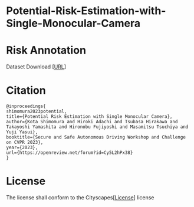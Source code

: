 # Potential-Risk-Estimation-with-Single-Monocular-Camera

# Risk Annotation 
Dataset Download [[URL](https://drive.google.com/file/d/1usWL2753aw3n6CHAn8O4nCTroO1wjfzJ/view?usp=share_link)]

# Citation
```
@inproceedings{
shimomura2023potential,
title={Potential Risk Estimation with Single Monocular Camera},
author={Kota Shimomura and Hiroki Adachi and Tsubasa Hirakawa and Takayoshi Yamashita and Hironobu Fujiyoshi and Masamitsu Tsuchiya and Yuji Yasui},
booktitle={Secure and Safe Autonomous Driving Workshop and Challenge on CVPR 2023},
year={2023},
url={https://openreview.net/forum?id=Cy5L2hPx38}
}
```

# License
The license shall conform to the Cityscapes[[License](https://www.cityscapes-dataset.com/)] license
